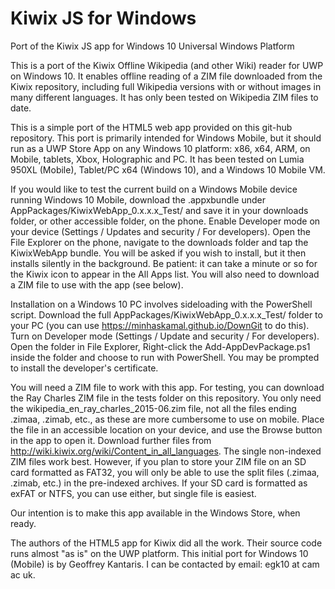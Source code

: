 # Kiwix JS for Windows
Port of the Kiwix JS app for Windows 10 Universal Windows Platform

This is a port of the Kiwix Offline Wikipedia (and other Wiki) reader for UWP on Windows 10.
It enables offline reading of a ZIM file downloaded from the Kiwix repository, including full
Wikipedia versions with or without images in many different languages. It has only been tested 
on Wikipedia ZIM files to date.

This is a simple port of the HTML5 web app provided on this git-hub repository. This port is
primarily intended for Windows Mobile, but it should run as a UWP Store App on any Windows 10
platform: x86, x64, ARM, on Mobile, tablets, Xbox, Holographic and PC. It has been tested on
Lumia 950XL (Mobile), Tablet/PC x64 (Windows 10), and a Windows 10 Mobile VM.

If you would like to test the current build on a Windows Mobile device running Windows 10 Mobile,
download the .appxbundle under AppPackages/KiwixWebApp_0.x.x.x_Test/ and save it in your
downloads folder, or other accessible folder, on the phone. Enable Developer mode on your device
(Settings / Updates and security / For developers). Open the File Explorer on the phone, navigate
to the downloads folder and tap the KiwixWebApp bundle. You will be asked if you wish to install,
but it then installs silently in the background. Be patient: it can take a minute or so for the Kiwix
icon to appear in the All Apps list. You will also need to download a ZIM file to use with the app
(see below).

Installation on a Windows 10 PC involves sideloading with the PowerShell script. Download the full 
AppPackages/KiwixWebApp_0.x.x.x_Test/ folder to your PC (you can use https://minhaskamal.github.io/DownGit
to do this). Turn on Developer mode (Settings / Update and security / For developers). Open the folder
in File Explorer, Right-click the Add-AppDevPackage.ps1 inside the folder and choose to run with PowerShell.
You may be prompted to install the developer's certificate.

You will need a ZIM file to work with this app. For testing, you can download the Ray Charles ZIM
file in the tests folder on this repository. You only need the wikipedia_en_ray_charles_2015-06.zim
file, not all the files ending .zimaa, .zimab, etc., as these are more cumbersome to use on mobile.
Place the file in an accessible location on your device, and use the Browse button in the app to
open it. Download further files from http://wiki.kiwix.org/wiki/Content_in_all_languages. The single
non-indexed ZIM files work best. However, if you plan to store your ZIM file on an SD card formatted
as FAT32, you will only be able to use the split files (.zimaa, .zimab, etc.) in the pre-indexed
archives. If your SD card is formatted as exFAT or NTFS, you can use either, but single file is easiest.

Our intention is to make this app available in the Windows Store, when ready.

The authors of the HTML5 app for Kiwix did all the work. Their source code runs almost "as is" on
the UWP platform. This initial port for Windows 10 (Mobile) is by Geoffrey Kantaris. I can be contacted
by email: egk10 at cam ac uk.
